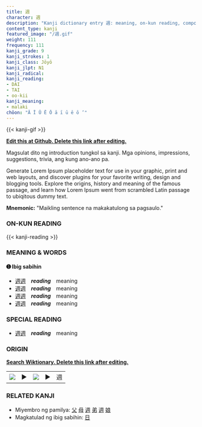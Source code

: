 ```yaml
---
title: 週
character: 週
description: "Kanji dictionary entry 週: meaning, on-kun reading, compounds, origin, related kanji"
content_type: kanji
featured_image: "/週.gif"
weight: 111
frequency: 111
kanji_grade: 9
kanji_strokes: 1
kanji_class: Jōyō
kanji_jlpt: N1
kanji_radical: 
kanji_reading: 
- DAI
- TAI
- oo-kii
kanji_meaning:
- malaki
chōon: "Ā Ī Ū Ē Ō ā ī ū ē ō ’"
---
```

[//]: # (Don't edit the line below. Kanji animated GIF code is automatically generated.)
{{< kanji-gif >}}

[//]: # (Edit below this line.)

**[Edit this at Github. Delete this link after editing.](https://github.com/tim0g/tim/tree/main/content/kanji/週/index.md)**

Magsulat dito ng introduction tungkol sa kanji. Mga opinions, impressions, suggestions, trivia, ang kung ano-ano pa.

Generate Lorem Ipsum placeholder text for use in your graphic, print and web layouts, and discover plugins for your favorite writing, design and blogging tools. Explore the origins, history and meaning of the famous passage, and learn how Lorem Ipsum went from scrambled Latin passage to ubiqitous dummy text.
 
**Mnemonic:** "Maikling sentence na makakatulong sa pagsaulo."

### ON-KUN READING

[//]: # (Don't edit the line below. ON-KUN READING code is automatically generated.)
{{< kanji-reading >}}

### MEANING & WORDS

#### ➊ **Ibig sabihin**
  - [週](../週)[週](../週)　***reading***　meaning
  - [週](../週)[週](../週)　***reading***　meaning
  - [週](../週)[週](../週)　***reading***　meaning
  - [週](../週)[週](../週)　***reading***　meaning

### SPECIAL READING
  - [週](../週)[週](../週)　***reading***　meaning

### ORIGIN

**[Search Wiktionary. Delete this link after editing.](https://wiktionary.org/wiki/週)**
<table class="kanji-table"><tr><td>
<img src="60px-週-bronze.svg.png">
</td><td>▶</td><td>
<img src="60px-週-oracle.svg.png">
</td><td>▶</td>
<td class="kanji-origin">週</td>
</tr></table>

### RELATED KANJI
- Miyembro ng pamilya: [父](../父) [母](../母) [週](../週) [弟](../弟) [週](../週) [娘](../娘)
- Magkatulad ng ibig sabihin: [日](../日)
